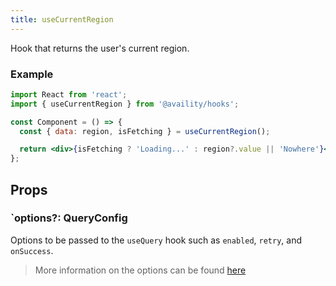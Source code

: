```yaml
---
title: useCurrentRegion
---
```


Hook that returns the user's current region.

### Example

```jsx
import React from 'react';
import { useCurrentRegion } from '@availity/hooks';

const Component = () => {
  const { data: region, isFetching } = useCurrentRegion();

  return <div>{isFetching ? 'Loading...' : region?.value || 'Nowhere'}</div>;
};
```

## Props

### `options?: QueryConfig

Options to be passed to the `useQuery` hook such as `enabled`, `retry`, and `onSuccess`.

> More information on the options can be found [here](https://react-query.tanstack.com/docs/api/#usequery)
